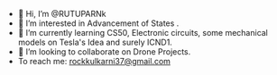 - 👋 Hi, I’m @RUTUPARNk
- 👀 I’m interested in Advancement of States .
- 🌱 I’m currently learning CS50, Electronic circuits, some mechanical models on Tesla's Idea and surely ICND1.
- 💞️ I’m looking to collaborate on Drone Projects.
- To reach me: rockkulkarni37@gmail.com

<!---
RUTUPARNk/RUTUPARNk is a ✨ special ✨ repository because its `README.md` (this file) appears on your GitHub profile.
You can click the Preview link to take a look at your changes.
--->
